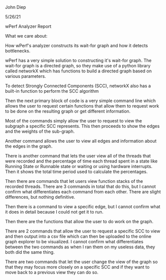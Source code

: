 John Diep

5/26/21

wPerf Analyzer Report

What we care about:

How wPerf&#39;s analyzer constructs its wait-for graph and how it detects bottlenecks.

wPerf has a very simple solution to constructing it&#39;s wait-for graph. The wait-for graph is a directed graph, so they make use of a python library called networkX which has functions to build a directed graph based on various parameters.

To detect Strongly Connected Components (SCC), networkX also has a built-in function to perform the SCC algorithm

Then the next primary block of code is a very simple command line which allows the user to request certain functions that allow them to request work to be done on the resulting graph or get different information.

Most of the commands simply allow the user to request to view the subgraph a specific SCC represents. This then proceeds to show the edges and the weights of the sub-graph.

Another command allows the user to view all edges and information about the edges in the graph.

There is another command that lets the user view all of the threads that were recorded and the percentage of time each thread spent in a state like Running State or Runnable state or waiting or using hardware interrupts. Then it shows the total time period used to calculate the percentages.

Then there are commands that let users view function stacks of the recorded threads. There are 3 commands in total that do this, but I cannot confirm what differentiates each command from each other. There are slight differences, but nothing definitive.

Then there is a command to view a specific edge, but I cannot confirm what it does in detail because I could not get it to run.

Then there are the functions that allow the user to do work on the graph.

There are 2 commands that allow the user to request a specific SCC to view and then output into a csv file which can then be uploaded to the online graph explorer to be visualized. I cannot confirm what differentiates between the two commands as when I ran them on my useless data, they both did the same thing.

There are two commands that let the user change the view of the graph so that they may focus more closely on a specific SCC and if they want to move back to a previous view they can do so.

